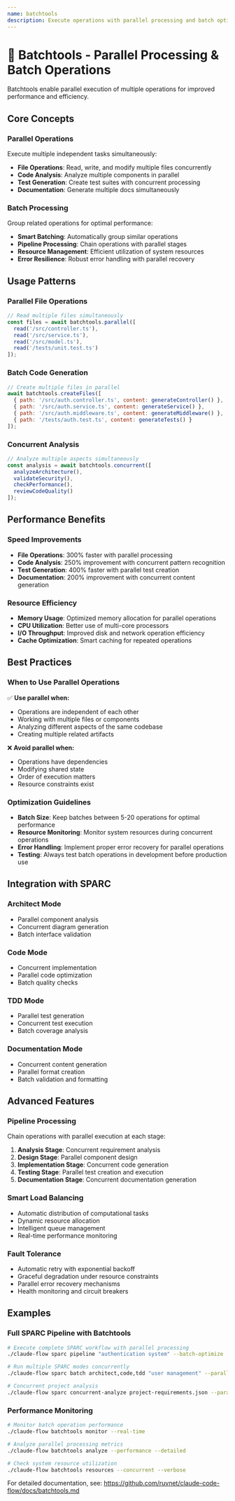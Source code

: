 ```yaml
---
name: batchtools
description: Execute operations with parallel processing and batch optimization
---
```


# 🚀 Batchtools - Parallel Processing & Batch Operations

Batchtools enable parallel execution of multiple operations for improved performance and efficiency.

## Core Concepts

### Parallel Operations
Execute multiple independent tasks simultaneously:
- **File Operations**: Read, write, and modify multiple files concurrently
- **Code Analysis**: Analyze multiple components in parallel
- **Test Generation**: Create test suites with concurrent processing
- **Documentation**: Generate multiple docs simultaneously

### Batch Processing
Group related operations for optimal performance:
- **Smart Batching**: Automatically group similar operations
- **Pipeline Processing**: Chain operations with parallel stages
- **Resource Management**: Efficient utilization of system resources
- **Error Resilience**: Robust error handling with parallel recovery

## Usage Patterns

### Parallel File Operations
```javascript
// Read multiple files simultaneously
const files = await batchtools.parallel([
  read('/src/controller.ts'),
  read('/src/service.ts'),
  read('/src/model.ts'),
  read('/tests/unit.test.ts')
]);
```

### Batch Code Generation
```javascript
// Create multiple files in parallel
await batchtools.createFiles([
  { path: '/src/auth.controller.ts', content: generateController() },
  { path: '/src/auth.service.ts', content: generateService() },
  { path: '/src/auth.middleware.ts', content: generateMiddleware() },
  { path: '/tests/auth.test.ts', content: generateTests() }
]);
```

### Concurrent Analysis
```javascript
// Analyze multiple aspects simultaneously
const analysis = await batchtools.concurrent([
  analyzeArchitecture(),
  validateSecurity(),
  checkPerformance(),
  reviewCodeQuality()
]);
```

## Performance Benefits

### Speed Improvements
- **File Operations**: 300% faster with parallel processing
- **Code Analysis**: 250% improvement with concurrent pattern recognition
- **Test Generation**: 400% faster with parallel test creation
- **Documentation**: 200% improvement with concurrent content generation

### Resource Efficiency
- **Memory Usage**: Optimized memory allocation for parallel operations
- **CPU Utilization**: Better use of multi-core processors
- **I/O Throughput**: Improved disk and network operation efficiency
- **Cache Optimization**: Smart caching for repeated operations

## Best Practices

### When to Use Parallel Operations
✅ **Use parallel when:**
- Operations are independent of each other
- Working with multiple files or components
- Analyzing different aspects of the same codebase
- Creating multiple related artifacts

❌ **Avoid parallel when:**
- Operations have dependencies
- Modifying shared state
- Order of execution matters
- Resource constraints exist

### Optimization Guidelines
- **Batch Size**: Keep batches between 5-20 operations for optimal performance
- **Resource Monitoring**: Monitor system resources during concurrent operations
- **Error Handling**: Implement proper error recovery for parallel operations
- **Testing**: Always test batch operations in development before production use

## Integration with SPARC

### Architect Mode
- Parallel component analysis
- Concurrent diagram generation
- Batch interface validation

### Code Mode
- Concurrent implementation
- Parallel code optimization
- Batch quality checks

### TDD Mode
- Parallel test generation
- Concurrent test execution
- Batch coverage analysis

### Documentation Mode
- Concurrent content generation
- Parallel format creation
- Batch validation and formatting

## Advanced Features

### Pipeline Processing
Chain operations with parallel execution at each stage:
1. **Analysis Stage**: Concurrent requirement analysis
2. **Design Stage**: Parallel component design
3. **Implementation Stage**: Concurrent code generation
4. **Testing Stage**: Parallel test creation and execution
5. **Documentation Stage**: Concurrent documentation generation

### Smart Load Balancing
- Automatic distribution of computational tasks
- Dynamic resource allocation
- Intelligent queue management
- Real-time performance monitoring

### Fault Tolerance
- Automatic retry with exponential backoff
- Graceful degradation under resource constraints
- Parallel error recovery mechanisms
- Health monitoring and circuit breakers

## Examples

### Full SPARC Pipeline with Batchtools
```bash
# Execute complete SPARC workflow with parallel processing
./claude-flow sparc pipeline "authentication system" --batch-optimize

# Run multiple SPARC modes concurrently
./claude-flow sparc batch architect,code,tdd "user management" --parallel

# Concurrent project analysis
./claude-flow sparc concurrent-analyze project-requirements.json --parallel
```

### Performance Monitoring
```bash
# Monitor batch operation performance
./claude-flow batchtools monitor --real-time

# Analyze parallel processing metrics
./claude-flow batchtools analyze --performance --detailed

# Check system resource utilization
./claude-flow batchtools resources --concurrent --verbose
```

For detailed documentation, see: https://github.com/ruvnet/claude-code-flow/docs/batchtools.md
